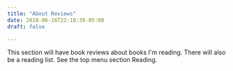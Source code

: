 ```yaml
---
title: "About Reviews"
date: 2018-06-16T22:18:39-05:00
draft: false

---
```


This section will have book reviews about books I'm reading. There will also be a reading list. See the top menu section Reading.
